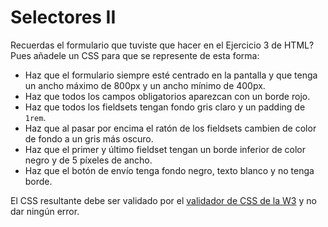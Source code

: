 # Selectores II

Recuerdas el formulario que tuviste que hacer en el Ejercicio 3 de HTML? Pues añadele un CSS para que se represente de esta forma:

-   Haz que el formulario siempre esté centrado en la pantalla y que tenga un ancho máximo de 800px y un ancho mínimo de 400px.
-   Haz que todos los campos obligatorios aparezcan con un borde rojo.
-   Haz que todos los fieldsets tengan fondo gris claro y un padding de `1rem`.
-   Haz que al pasar por encima el ratón de los fieldsets cambien de color de fondo a un gris más oscuro.
-   Haz que el primer y último fieldset tengan un borde inferior de color negro y de 5 píxeles de ancho.
-   Haz que el botón de envío tenga fondo negro, texto blanco y no tenga borde.

El CSS resultante debe ser validado por el [validador de CSS de la W3](https://jigsaw.w3.org/css-validator/#validate_by_input) y no dar ningún error.
